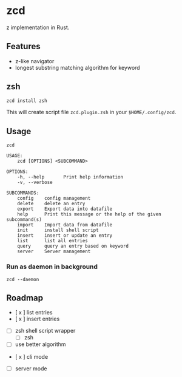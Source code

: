 # zcd

z implementation in Rust.

## Features

- z-like navigator
- longest substring matching algorithm for keyword

## zsh

```zsh
zcd install zsh
```

This will create script file `zcd.plugin.zsh` in your `$HOME/.config/zcd`.

## Usage

```
zcd

USAGE:
    zcd [OPTIONS] <SUBCOMMAND>

OPTIONS:
    -h, --help       Print help information
    -v, --verbose

SUBCOMMANDS:
    config    config management
    delete    delete an entry
    export    Export data into datafile
    help      Print this message or the help of the given subcommand(s)
    import    Import data from datafile
    init      install shell script
    insert    insert or update an entry
    list      list all entries
    query     query an entry based on keyword
    server    Server management
```

### Run as daemon in background

```
zcd --daemon
```

## Roadmap

- [ x ] list entries
- [ x ] insert entries
- [ ] zsh shell script wrapper
  - [ ] zsh
- [ ] use better algorithm
- [ x ] cli mode
- [ ] server mode
